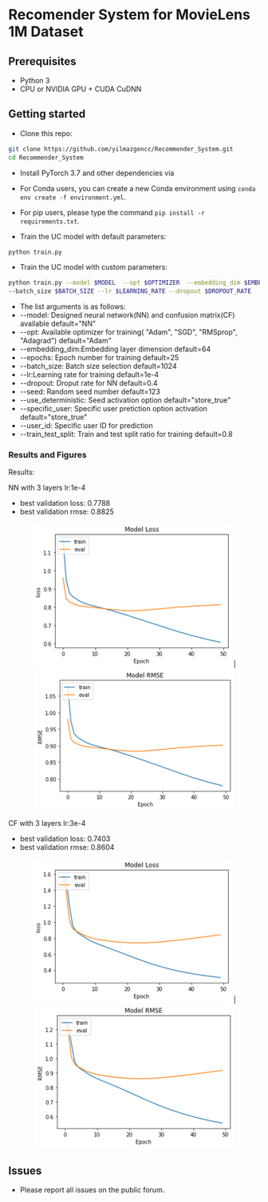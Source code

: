 # Recomender System for MovieLens 1M Dataset

## Prerequisites
- Python 3
- CPU or NVIDIA GPU + CUDA CuDNN 

## Getting started

- Clone this repo:
```bash
git clone https://github.com/yilmazgencc/Recommender_System.git
cd Recommender_System
```

- Install PyTorch 3.7 and other dependencies via

- For Conda users,  you can create a new Conda environment using `conda env create -f environment.yml`.

- For pip users, please type the command `pip install -r requirements.txt`.

- Train the UC model with default parameters:

```bash
python train.py
```
- Train the UC model with custom parameters:
```bash
python train.py --model $MODEL  --opt $OPTIMIZER  --embedding_dim $EMBEDDING_DIMENSION --epochs $EPOCH_NUMBER 
--batch_size $BATCH_SIZE --lr $LEARNING_RATE --dropout $DROPOUT_RATE
```
- The list arguments is as follows:
- --model: Designed neural network(NN) and confusion matrix(CF) available default="NN"
- --opt: Available optimizer for training( "Adam", "SGD", "RMSprop", "Adagrad") default="Adam"
- --embedding_dim:Embedding layer dimension default=64
- --epochs: Epoch number for training default=25
- --batch_size: Batch size selection default=1024
- --lr:Learning rate for training  default=1e-4
- --dropout: Droput rate for NN default=0.4
- --seed: Random seed number  default=123
- --use_deterministic: Seed activation option default="store_true"
- --specific_user: Specific user pretiction option activation  default="store_true"
- --user_id: Specific user ID for prediction
- --train_test_split: Train and test split ratio for training default=0.8

### Results and Figures

Results:

NN with 3 layers lr:1e-4
- best validation loss: 0.7788
- best validation rmse: 0.8825

<p align="center">
 <img src="imgs/NN_loss.png" width="400px"/> | <img src="imgs/NN_rmse.png" width="400px"/>
</p>

CF with 3 layers lr:3e-4
- best validation loss: 0.7403
- best validation rmse: 0.8604


<p align="center">
 <img src="imgs/CF_loss.png" width="400px"/> | <img src="imgs/CF_rmse.png" width="400px"/>
</p>

## Issues

- Please report all issues on the public forum.
